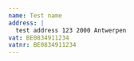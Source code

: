 ```yaml
---
name: Test name
address: |
  test address 123 2000 Antwerpen
vat: BE0834911234
vatnr: BE0834911234
---
```




